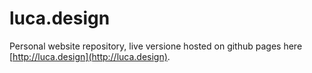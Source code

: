 # luca.design

Personal website repository, live versione hosted on github pages here [http://luca.design](http://luca.design).
